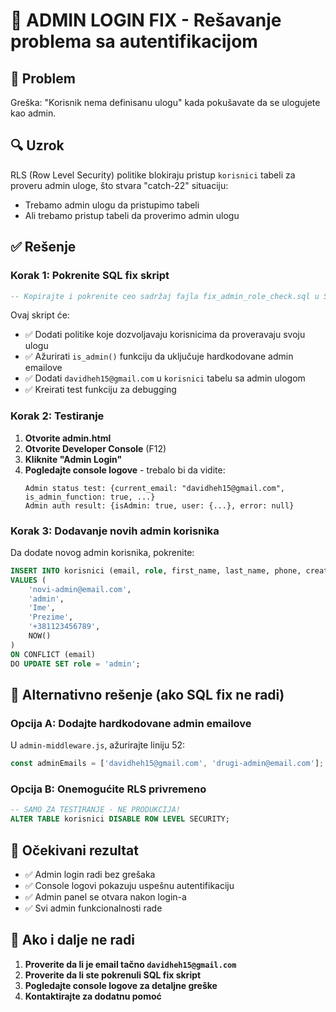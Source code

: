 # 🔧 ADMIN LOGIN FIX - Rešavanje problema sa autentifikacijom

## 🚨 Problem
Greška: "Korisnik nema definisanu ulogu" kada pokušavate da se ulogujete kao admin.

## 🔍 Uzrok
RLS (Row Level Security) politike blokiraju pristup `korisnici` tabeli za proveru admin uloge, što stvara "catch-22" situaciju:
- Trebamo admin ulogu da pristupimo tabeli
- Ali trebamo pristup tabeli da proverimo admin ulogu

## ✅ Rešenje

### Korak 1: Pokrenite SQL fix skript
```sql
-- Kopirajte i pokrenite ceo sadržaj fajla fix_admin_role_check.sql u Supabase SQL Editor
```

Ovaj skript će:
- ✅ Dodati politike koje dozvoljavaju korisnicima da proveravaju svoju ulogu
- ✅ Ažurirati `is_admin()` funkciju da uključuje hardkodovane admin emailove
- ✅ Dodati `davidheh15@gmail.com` u `korisnici` tabelu sa admin ulogom
- ✅ Kreirati test funkciju za debugging

### Korak 2: Testiranje
1. **Otvorite admin.html**
2. **Otvorite Developer Console** (F12)
3. **Kliknite "Admin Login"**
4. **Pogledajte console logove** - trebalo bi da vidite:
   ```
   Admin status test: {current_email: "davidheh15@gmail.com", is_admin_function: true, ...}
   Admin auth result: {isAdmin: true, user: {...}, error: null}
   ```

### Korak 3: Dodavanje novih admin korisnika
Da dodate novog admin korisnika, pokrenite:
```sql
INSERT INTO korisnici (email, role, first_name, last_name, phone, created_at)
VALUES (
    'novi-admin@email.com',
    'admin',
    'Ime',
    'Prezime',
    '+381123456789',
    NOW()
)
ON CONFLICT (email) 
DO UPDATE SET role = 'admin';
```

## 🔧 Alternativno rešenje (ako SQL fix ne radi)

### Opcija A: Dodajte hardkodovane admin emailove
U `admin-middleware.js`, ažurirajte liniju 52:
```javascript
const adminEmails = ['davidheh15@gmail.com', 'drugi-admin@email.com'];
```

### Opcija B: Onemogućite RLS privremeno
```sql
-- SAMO ZA TESTIRANJE - NE PRODUKCIJA!
ALTER TABLE korisnici DISABLE ROW LEVEL SECURITY;
```

## 🎯 Očekivani rezultat
- ✅ Admin login radi bez grešaka
- ✅ Console logovi pokazuju uspešnu autentifikaciju
- ✅ Admin panel se otvara nakon login-a
- ✅ Svi admin funkcionalnosti rade

## 🚨 Ako i dalje ne radi
1. **Proverite da li je email tačno `davidheh15@gmail.com`**
2. **Proverite da li ste pokrenuli SQL fix skript**
3. **Pogledajte console logove za detaljne greške**
4. **Kontaktirajte za dodatnu pomoć**

